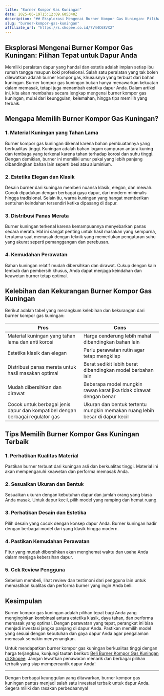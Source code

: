 ```yaml
---
title: "Burner Kompor Gas Kuningan"
date: 2025-06-19T15:12:09.605340Z
description: "## Eksplorasi Mengenai Burner Kompor Gas Kuningan: Pilihan Tepat untuk Dapur Anda..."
slug: "burner-kompor-gas-kuningan"
affiliate_url: "https://s.shopee.co.id/7V44C68VX2"
---
```

## Eksplorasi Mengenai Burner Kompor Gas Kuningan: Pilihan Tepat untuk Dapur Anda

Memiliki peralatan dapur yang handal dan estetis adalah impian setiap ibu rumah tangga maupun koki profesional. Salah satu peralatan yang tak boleh dilewatkan adalah burner kompor gas, khususnya yang terbuat dari bahan kuningan. Burner kompor gas kuningan bukan hanya menawarkan kekuatan dalam memasak, tetapi juga menambah estetika dapur Anda. Dalam artikel ini, kita akan membahas secara lengkap mengenai burner kompor gas kuningan, mulai dari keunggulan, kelemahan, hingga tips memilih yang terbaik.

## Mengapa Memilih Burner Kompor Gas Kuningan?

### 1. Material Kuningan yang Tahan Lama

Burner kompor gas kuningan dikenal karena bahan pembuatannya yang berkualitas tinggi. Kuningan adalah bahan logam campuran antara kuning dan tembaga yang terkenal karena tahan terhadap korosi dan suhu tinggi. Dengan demikian, burner ini memiliki umur pakai yang lebih panjang dibandingkan bahan lain seperti besi atau aluminium.

### 2. Estetika Elegan dan Klasik

Desain burner dari kuningan memberi nuansa klasik, elegan, dan mewah. Cocok dipadukan dengan berbagai gaya dapur, dari modern minimalis hingga tradisional. Selain itu, warna kuningan yang hangat memberikan sentuhan keindahan tersendiri ketika dipasang di dapur.

### 3. Distribusi Panas Merata

Burner kuningan terkenal karena kemampuannya menyebarkan panas secara merata. Hal ini sangat penting untuk hasil masakan yang sempurna, terutama saat memasak dengan teknik yang memerlukan pengaturan suhu yang akurat seperti pemanggangan dan perebusan.

### 4. Kemudahan Perawatan

Bahan kuningan relatif mudah dibersihkan dan dirawat. Cukup dengan kain lembab dan pembersih khusus, Anda dapat menjaga keindahan dan keawetan burner tetap optimal.

## Kelebihan dan Kekurangan Burner Kompor Gas Kuningan

Berikut adalah tabel yang merangkum kelebihan dan kekurangan dari burner kompor gas kuningan:

| **Pros** | **Cons** |
|------------|------------|
| Material kuningan yang tahan lama dan anti korosi | Harga cenderung lebih mahal dibandingkan bahan lain |
| Estetika klasik dan elegan | Perlu perawatan rutin agar tetap mengkilap |
| Distribusi panas merata untuk hasil masakan optimal | Berat sedikit lebih berat dibandingkan model berbahan lain |
| Mudah dibersihkan dan dirawat | Beberapa model mungkin rawan karat jika tidak dirawat dengan benar |
| Cocok untuk berbagai jenis dapur dan kompatibel dengan berbagai regulator gas | Ukuran dan bentuk tertentu mungkin memakan ruang lebih besar di dapur kecil |

## Tips Memilih Burner Kompor Gas Kuningan Terbaik

### 1. Perhatikan Kualitas Material

Pastikan burner terbuat dari kuningan asli dan berkualitas tinggi. Material ini akan mempengaruhi keawetan dan performa memasak Anda.

### 2. Sesuaikan Ukuran dan Bentuk

Sesuaikan ukuran dengan kebutuhan dapur dan jumlah orang yang biasa Anda masak. Untuk dapur kecil, pilih model yang ramping dan hemat ruang.

### 3. Perhatikan Desain dan Estetika

Pilih desain yang cocok dengan konsep dapur Anda. Burner kuningan hadir dengan berbagai model dari yang klasik hingga modern.

### 4. Pastikan Kemudahan Perawatan

Fitur yang mudah dibersihkan akan menghemat waktu dan usaha Anda dalam menjaga kebersihan dapur.

### 5. Cek Review Pengguna

Sebelum membeli, lihat review dan testimoni dari pengguna lain untuk memastikan kualitas dan performa burner yang ingin Anda beli.

## Kesimpulan

Burner kompor gas kuningan adalah pilihan tepat bagi Anda yang menginginkan kombinasi antara estetika klasik, daya tahan, dan performa memasak yang optimal. Dengan perawatan yang tepat, perangkat ini bisa menjadi investasi jangka panjang di dapur Anda. Pastikan memilih model yang sesuai dengan kebutuhan dan gaya dapur Anda agar pengalaman memasak semakin menyenangkan.

Untuk mendapatkan burner kompor gas kuningan berkualitas tinggi dengan harga terjangkau, kunjungi tautan berikut: [Beli Burner Kompor Gas Kuningan di Shopee](https://s.shopee.co.id/7V44C68VX2). Jangan lewatkan penawaran menarik dan berbagai pilihan terbaik yang siap mempercantik dapur Anda!

---

Dengan berbagai keunggulan yang ditawarkan, burner kompor gas kuningan pantas menjadi salah satu investasi terbaik untuk dapur Anda. Segera miliki dan rasakan perbedaannya!